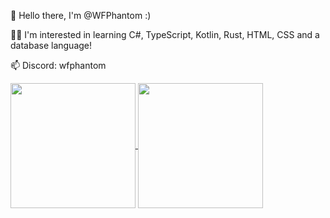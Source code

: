 👋 Hello there, I'm @WFPhantom :)

👨‍💻 I'm interested in learning C#, TypeScript, Kotlin, Rust, HTML, CSS and a database language!

📫 Discord: wfphantom

<a href="#">
  <img height=200 align="center" src="https://github-readme-stats.vercel.app/api?username=WFPhantom&show_icons=true&show=reviews,&theme=dark&show_icons=true&hide_rank=true&include_all_commits=true&hide_border=true" />
</a>
<a href="#">
  <img height=200 align="center" src="https://github-readme-stats.vercel.app/api/top-langs/?username=WFPhantom&layout=compact&theme=dark&hide_border=true" />
</a>
